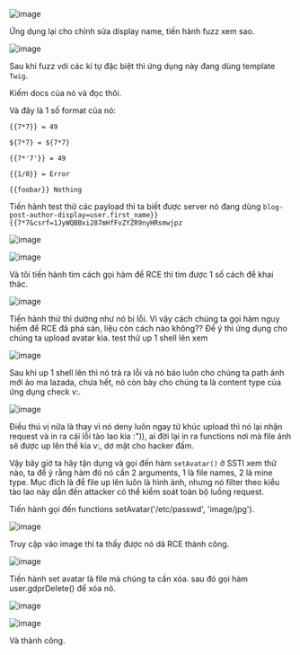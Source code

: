 ![image](https://github.com/user-attachments/assets/6258fda1-58d5-4e4d-986b-e69b24682c68)

Ứng dụng lại cho chỉnh sửa display name, tiến hành fuzz xem sao.

![image](https://github.com/user-attachments/assets/6f3b7044-fad0-493c-aeef-476ea7c60f30)

Sau khi fuzz với các kí tự đặc biệt thì ứng dụng này đang dùng template `Twig`.

Kiếm docs của nó và đọc thôi.

Và đây là 1 số format của nó:

```
{{7*7}} = 49

${7*7} = ${7*7}

{{7*'7'}} = 49

{{1/0}} = Error

{{foobar}} Nothing
```

Tiến hành test thử các payload thì ta biết được server nó đang dùng `blog-post-author-display=user.first_name}}{{7*7&csrf=1JyWQBBxi287mHfFvZYZR9nyHRsmwjpz`

![image](https://github.com/user-attachments/assets/4cdb080d-128f-4dce-9bc8-855aeb045597)

![image](https://github.com/user-attachments/assets/ac745804-b08a-42f4-a024-28f9c5d1906a)

Và tôi tiến hành tìm cách gọi hàm để RCE thì tìm được 1 số cách để khai thác.

![image](https://github.com/user-attachments/assets/d4f5c1bd-189f-4c60-b2c5-a4b73078b929)

Tiến hành thử thì dường như nó bị lỗi. Vì vậy cách chúng ta gọi hàm nguy hiểm để RCE đã phá sản, liệu còn cách nào không?? Để ý thì ứng dụng cho chúng ta upload avatar kìa. test thử up 1 shell lên xem

![image](https://github.com/user-attachments/assets/6502b2a0-6de9-4cea-8246-f1847141555c)

Sau khi up 1 shell lên thì nó trả ra lỗi và nó báo luôn cho chúng ta path ảnh mới ảo ma lazada, chưa hết, nó còn bày cho chúng ta là content type của ứng dụng check v:.

![image](https://github.com/user-attachments/assets/9a0ef58c-7d3c-4273-a2b4-bf450b9457e2)

Điều thú vị nữa là thay vì nó deny luôn ngay từ khúc upload thì nó lại nhận request và in ra cái lỗi tào lao kia :")), ai đời lại in ra functions nơi mà file ảnh sẽ được up lên thế kia v:, dơ mặt cho hacker đấm.

Vậy bây giờ ta hãy tận dụng và gọi đến hàm `setAvatar()` ở SSTI xem thử nào, ta để ý rằng hàm đó nó cần 2 arguments, 1 là file names, 2 là mine type. Mục đích là để file up lên luôn là hình ảnh, nhưng nó filter theo kiểu tào lao này dẫn đến attacker có thể kiểm soát toàn bộ luồng request.

Tiến hành gọi đến functions setAvatar('/etc/passwd', 'image/jpg').

![image](https://github.com/user-attachments/assets/9543e899-c5d3-46cd-a402-3b4fa7db109f)

Truy cập vào image thì ta thấy được nó dã RCE thành công.

![image](https://github.com/user-attachments/assets/1ac2b18e-6d19-4303-8375-74556339bb1e)

Tiến hành set avatar là file mà chúng ta cần xóa. sau đó gọi hàm user.gdprDelete() để xóa nó.

![image](https://github.com/user-attachments/assets/7bd961c9-fe56-4006-ac4b-2d3e47f33579)

![image](https://github.com/user-attachments/assets/53d187a8-0633-430c-829f-dcc0cc615ee0)

Và thành công.
